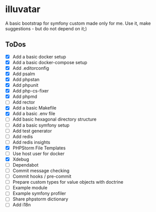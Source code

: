# illuvatar

A basic bootstrap for symfony custom made only for me. Use it, make suggestions - but do not depend on it;)

## ToDos

- [x] Add a basic docker setup
- [x] Add a basic docker-compose setup
- [x] Add .editorconfig
- [x] Add psalm 
- [x] Add phpstan
- [x] Add phpunit
- [x] Add php-cs-fixer
- [x] Add phpmd
- [ ] Add rector
- [x] Add a basic Makefile
- [x] Add a basic .env file
- [ ] Add basic hexagonal directory structure
- [ ] Add a basic symfony setup
- [ ] Add test generator
- [ ] Add redis
- [ ] Add redis insights
- [x] PHPStorm File Templates
- [ ] Use host user for docker
- [x] Xdebug
- [ ] Dependabot
- [ ] Commit message checking
- [ ] Commit hooks / pre-commit
- [ ] Prepare custom types for value objects with doctrine
- [ ] Example module
- [ ] Example symfony profiler
- [ ] Share phpstorm dictionary
- [ ] Add i18n